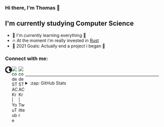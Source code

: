 ### Hi there, I'm Thomas 👋

## I'm currently studying Computer Science

- 🌱 I'm currently learning everything 🙂
- 🔥 At the moment i'm really invested in [Rust](https://www.rust-lang.org/)
- 🥅 2021 Goals: Actually end a project i began 🤣 

### Connect with me:

[<img align="left" alt="codeSTACKr.com" width="22px" src="https://raw.githubusercontent.com/iconic/open-iconic/master/svg/globe.svg" />][website]
[<img align="left" alt="codeSTACKr | YouTube" width="22px" src="https://cdn.jsdelivr.net/npm/simple-icons@v3/icons/youtube.svg" />][youtube]
[<img align="left" alt="codeSTACKr | Twitter" width="22px" src="https://cdn.jsdelivr.net/npm/simple-icons@v3/icons/twitter.svg" />][twitter]

<br />

---

<details>
  <summary>:zap: GitHub Stats</summary>

  <img align="left" alt="mordragt's gitHub stats" src="https://github-readme-stats.vercel.app/api?username=mordragt&show_icons=true&hide_border=true" />

</details>

[website]: https://mordragt.github.io
[twitter]: https://twitter.com/MordragT
[youtube]: https://www.youtube.com/channel/UC6Gwjs460LGyFNmjuTSHsWg?view_as=subscriber
